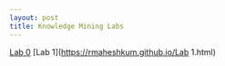 ```yaml
---
layout: post
title: Knowledge Mining Labs 
---
```





[Lab 0](https://rmaheshkum.github.io/Lab0.html)
[Lab 1](https://rmaheshkum.github.io/Lab 1.html)
